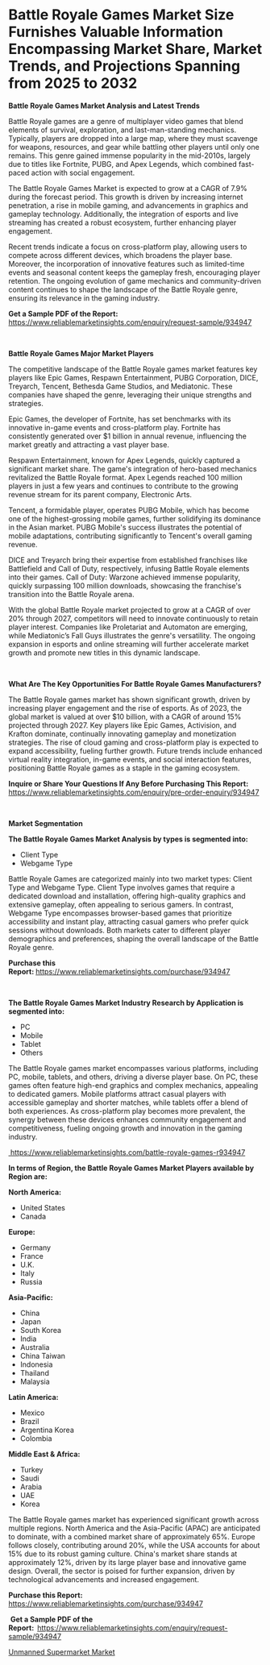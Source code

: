 <p><h1>Battle Royale Games Market Size Furnishes Valuable Information Encompassing Market Share, Market Trends, and Projections Spanning from 2025 to 2032</h1></p><p><strong>Battle Royale Games Market Analysis and Latest Trends</strong></p>
<p><p>Battle Royale games are a genre of multiplayer video games that blend elements of survival, exploration, and last-man-standing mechanics. Typically, players are dropped into a large map, where they must scavenge for weapons, resources, and gear while battling other players until only one remains. This genre gained immense popularity in the mid-2010s, largely due to titles like Fortnite, PUBG, and Apex Legends, which combined fast-paced action with social engagement.</p><p>The Battle Royale Games Market is expected to grow at a CAGR of 7.9% during the forecast period. This growth is driven by increasing internet penetration, a rise in mobile gaming, and advancements in graphics and gameplay technology. Additionally, the integration of esports and live streaming has created a robust ecosystem, further enhancing player engagement. </p><p>Recent trends indicate a focus on cross-platform play, allowing users to compete across different devices, which broadens the player base. Moreover, the incorporation of innovative features such as limited-time events and seasonal content keeps the gameplay fresh, encouraging player retention. The ongoing evolution of game mechanics and community-driven content continues to shape the landscape of the Battle Royale genre, ensuring its relevance in the gaming industry.</p></p>
<p><strong>Get a Sample PDF of the Report:&nbsp;</strong> <a href="https://www.reliablemarketinsights.com/enquiry/request-sample/934947?utm_campaign=2441&utm_medium=2&utm_source=Github&utm_content=ia&utm_term=07032025&utm_id=battle-royale-games">https://www.reliablemarketinsights.com/enquiry/request-sample/934947</a></p>
<p>&nbsp;</p>
<p><strong>Battle Royale Games Major Market Players</strong></p>
<p><p>The competitive landscape of the Battle Royale games market features key players like Epic Games, Respawn Entertainment, PUBG Corporation, DICE, Treyarch, Tencent, Bethesda Game Studios, and Mediatonic. These companies have shaped the genre, leveraging their unique strengths and strategies.</p><p>Epic Games, the developer of Fortnite, has set benchmarks with its innovative in-game events and cross-platform play. Fortnite has consistently generated over $1 billion in annual revenue, influencing the market greatly and attracting a vast player base.</p><p>Respawn Entertainment, known for Apex Legends, quickly captured a significant market share. The game's integration of hero-based mechanics revitalized the Battle Royale format. Apex Legends reached 100 million players in just a few years and continues to contribute to the growing revenue stream for its parent company, Electronic Arts.</p><p>Tencent, a formidable player, operates PUBG Mobile, which has become one of the highest-grossing mobile games, further solidifying its dominance in the Asian market. PUBG Mobile's success illustrates the potential of mobile adaptations, contributing significantly to Tencent's overall gaming revenue.</p><p>DICE and Treyarch bring their expertise from established franchises like Battlefield and Call of Duty, respectively, infusing Battle Royale elements into their games. Call of Duty: Warzone achieved immense popularity, quickly surpassing 100 million downloads, showcasing the franchise's transition into the Battle Royale arena.</p><p>With the global Battle Royale market projected to grow at a CAGR of over 20% through 2027, competitors will need to innovate continuously to retain player interest. Companies like Proletariat and Automaton are emerging, while Mediatonic’s Fall Guys illustrates the genre's versatility. The ongoing expansion in esports and online streaming will further accelerate market growth and promote new titles in this dynamic landscape.</p></p>
<p>&nbsp;</p>
<p><strong>What Are The Key Opportunities For Battle Royale Games Manufacturers?</strong></p>
<p><p>The Battle Royale games market has shown significant growth, driven by increasing player engagement and the rise of esports. As of 2023, the global market is valued at over $10 billion, with a CAGR of around 15% projected through 2027. Key players like Epic Games, Activision, and Krafton dominate, continually innovating gameplay and monetization strategies. The rise of cloud gaming and cross-platform play is expected to expand accessibility, fueling further growth. Future trends include enhanced virtual reality integration, in-game events, and social interaction features, positioning Battle Royale games as a staple in the gaming ecosystem.</p></p>
<p><strong>Inquire or Share Your Questions If Any Before Purchasing This Report:</strong> <a href="https://www.reliablemarketinsights.com/enquiry/pre-order-enquiry/934947?utm_campaign=2441&utm_medium=2&utm_source=Github&utm_content=ia&utm_term=07032025&utm_id=battle-royale-games">https://www.reliablemarketinsights.com/enquiry/pre-order-enquiry/934947</a></p>
<p>&nbsp;</p>
<p><strong>Market Segmentation</strong></p>
<p><strong>The Battle Royale Games Market Analysis by types is segmented into:</strong></p>
<p><ul><li>Client Type</li><li>Webgame Type</li></ul></p>
<p><p>Battle Royale Games are categorized mainly into two market types: Client Type and Webgame Type. Client Type involves games that require a dedicated download and installation, offering high-quality graphics and extensive gameplay, often appealing to serious gamers. In contrast, Webgame Type encompasses browser-based games that prioritize accessibility and instant play, attracting casual gamers who prefer quick sessions without downloads. Both markets cater to different player demographics and preferences, shaping the overall landscape of the Battle Royale genre.</p></p>
<p><strong>Purchase this Report:&nbsp;</strong><a href="https://www.reliablemarketinsights.com/purchase/934947?utm_campaign=2441&utm_medium=2&utm_source=Github&utm_content=ia&utm_term=07032025&utm_id=battle-royale-games">https://www.reliablemarketinsights.com/purchase/934947</a></p>
<p>&nbsp;</p>
<p><strong>The Battle Royale Games Market Industry Research by Application is segmented into:</strong></p>
<p><ul><li>PC</li><li>Mobile</li><li>Tablet</li><li>Others</li></ul></p>
<p><p>The Battle Royale games market encompasses various platforms, including PC, mobile, tablets, and others, driving a diverse player base. On PC, these games often feature high-end graphics and complex mechanics, appealing to dedicated gamers. Mobile platforms attract casual players with accessible gameplay and shorter matches, while tablets offer a blend of both experiences. As cross-platform play becomes more prevalent, the synergy between these devices enhances community engagement and competitiveness, fueling ongoing growth and innovation in the gaming industry.</p></p>
<p><a href="https://www.reliablemarketinsights.com/battle-royale-games-r934947?utm_campaign=2441&utm_medium=2&utm_source=Github&utm_content=ia&utm_term=07032025&utm_id=battle-royale-games">&nbsp;https://www.reliablemarketinsights.com/battle-royale-games-r934947</a></p>
<p><strong>In terms of Region, the Battle Royale Games Market Players available by Region are:</strong></p>
<p>
    <p> <strong> North America: </strong>
        <ul>
            <li>United States</li>
            <li>Canada</li>
        </ul>
        </p> 
    <p> <strong> Europe: </strong>
        <ul>
            <li>Germany</li>
            <li>France</li>
            <li>U.K.</li>
            <li>Italy</li>
            <li>Russia</li>
        </ul>
        </p> 
    <p> <strong> Asia-Pacific: </strong>
        <ul>
            <li>China</li>
            <li>Japan</li>
            <li>South Korea</li>
            <li>India</li>
            <li>Australia</li>
            <li>China Taiwan</li>
            <li>Indonesia</li>
            <li>Thailand</li>
            <li>Malaysia</li>
        </ul>
        </p> 
    <p> <strong> Latin America: </strong>
        <ul>
            <li>Mexico</li>
            <li>Brazil</li>
            <li>Argentina Korea</li>
            <li>Colombia</li>
        </ul>
        </p> 
    <p> <strong> Middle East & Africa: </strong>
        <ul>
            <li>Turkey</li>
            <li>Saudi</li>
            <li>Arabia</li>
            <li>UAE</li>
            <li>Korea</li>
        </ul>
    </p>
    </p>
<p><p>The Battle Royale games market has experienced significant growth across multiple regions. North America and the Asia-Pacific (APAC) are anticipated to dominate, with a combined market share of approximately 65%. Europe follows closely, contributing around 20%, while the USA accounts for about 15% due to its robust gaming culture. China's market share stands at approximately 12%, driven by its large player base and innovative game design. Overall, the sector is poised for further expansion, driven by technological advancements and increased engagement.</p></p>
<p><strong>Purchase this Report: </strong><a href="https://www.reliablemarketinsights.com/purchase/934947?utm_campaign=2441&utm_medium=2&utm_source=Github&utm_content=ia&utm_term=07032025&utm_id=battle-royale-games">https://www.reliablemarketinsights.com/purchase/934947</a></p>
<p>&nbsp;<strong>Get a Sample PDF of the Report:&nbsp;&nbsp;</strong><a href="https://www.reliablemarketinsights.com/enquiry/request-sample/934947?utm_campaign=2441&utm_medium=2&utm_source=Github&utm_content=ia&utm_term=07032025&utm_id=battle-royale-games">https://www.reliablemarketinsights.com/enquiry/request-sample/934947</a></p>
<p><strong></strong></p>
<p><p><a href="https://github.com/ilonaenterline65/Market-Research-Report-List-1/blob/main/unmanned-supermarket-market.md?utm_campaign=2441&utm_medium=2&utm_source=Github&utm_content=ia&utm_term=07032025&utm_id=battle-royale-games">Unmanned Supermarket Market</a></p></p>